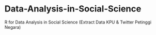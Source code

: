 # Data-Analysis-in-Social-Science
R for Data Analysis in Social Science (Extract Data KPU &amp; Twitter Petinggi Negara)
